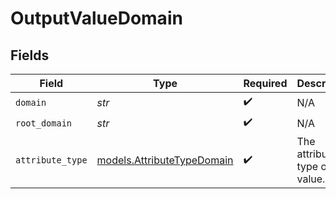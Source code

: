 # OutputValueDomain


## Fields

| Field                                                          | Type                                                           | Required                                                       | Description                                                    | Example                                                        |
| -------------------------------------------------------------- | -------------------------------------------------------------- | -------------------------------------------------------------- | -------------------------------------------------------------- | -------------------------------------------------------------- |
| `domain`                                                       | *str*                                                          | :heavy_check_mark:                                             | N/A                                                            | app.attio.com                                                  |
| `root_domain`                                                  | *str*                                                          | :heavy_check_mark:                                             | N/A                                                            | attio.com                                                      |
| `attribute_type`                                               | [models.AttributeTypeDomain](../models/attributetypedomain.md) | :heavy_check_mark:                                             | The attribute type of the value.                               | domain                                                         |